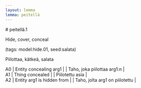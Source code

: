 ```yaml
---
layout: lemma
lemma: peitellä
---
```


<div class="sense">
# <span class="sensename">peitellä.1</span>

<span class="description">Hide, cover, conceal</span>

(tags: model:hide.01, seed:salata)

<span class="description">Piilottaa, kätkeä, salata</span>

A0 | Entity concealing arg1 |   | Taho, joka piilottaa arg1:n |  
A1 | Thing concealed |   | Piilotettu asia |  
A2 | Entity arg1 is hidden from |   | Taho, jolta arg1 on piilotettu |  

</div>

